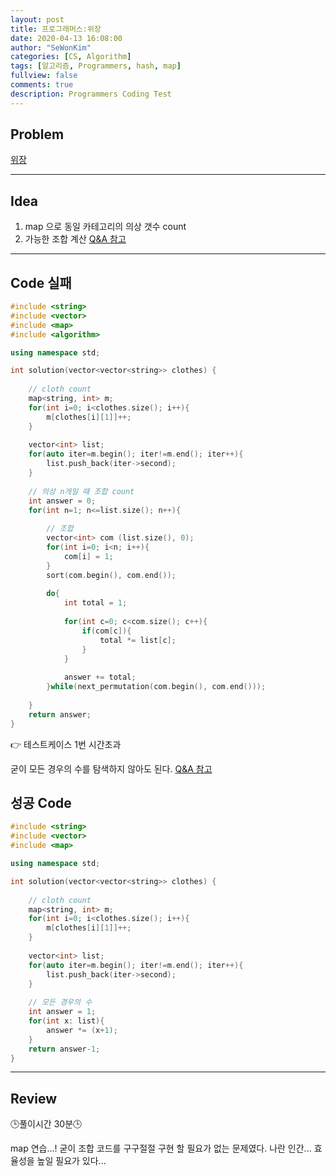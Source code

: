 ```yaml
---
layout: post
title: 프로그래머스:위장
date: 2020-04-13 16:08:00
author: "SeWonKim"
categories: [CS, Algorithm]
tags: [알고리즘, Programmers, hash, map]
fullview: false
comments: true
description: Programmers Coding Test
---
```


## Problem

[위장](https://programmers.co.kr/learn/courses/30/lessons/42578#)

---

## Idea

1. map 으로 동일 카테고리의 의상 갯수 count
2. 가능한 조합 계산 [Q&A 참고](https://programmers.co.kr/learn/questions/3685)

---

## Code 실패
```cpp
#include <string>
#include <vector>
#include <map>
#include <algorithm>

using namespace std;

int solution(vector<vector<string>> clothes) {
    
    // cloth count
    map<string, int> m;
    for(int i=0; i<clothes.size(); i++){
        m[clothes[i][1]]++;
    }
    
    vector<int> list;
    for(auto iter=m.begin(); iter!=m.end(); iter++){
        list.push_back(iter->second);
    }
    
    // 의상 n개일 때 조합 count
    int answer = 0;
    for(int n=1; n<=list.size(); n++){
        
        // 조합
        vector<int> com (list.size(), 0);
        for(int i=0; i<n; i++){
            com[i] = 1;
        }
        sort(com.begin(), com.end());
        
        do{
            int total = 1;
            
            for(int c=0; c<com.size(); c++){
                if(com[c]){
                    total *= list[c];
                }
            }
            
            answer += total;
        }while(next_permutation(com.begin(), com.end()));
        
    }
    return answer;
}
```
👉 테스트케이스 1번 시간초과


굳이 모든 경우의 수를 탐색하지 않아도 된다. [Q&A 참고](https://programmers.co.kr/learn/questions/3685)


## 성공 Code
```cpp
#include <string>
#include <vector>
#include <map>

using namespace std;

int solution(vector<vector<string>> clothes) {
    
    // cloth count
    map<string, int> m;
    for(int i=0; i<clothes.size(); i++){
        m[clothes[i][1]]++;
    }
    
    vector<int> list;
    for(auto iter=m.begin(); iter!=m.end(); iter++){
        list.push_back(iter->second);
    }
    
    // 모든 경우의 수
    int answer = 1;
    for(int x: list){
        answer *= (x+1);
    }
    return answer-1;
}
```
---

## Review

🕒풀이시간 30분🕒 

map 연습...!
굳이 조합 코드를 구구절절 구현 할 필요가 없는 문제였다. 나란 인간... 효율성을 높일 필요가 있다...
